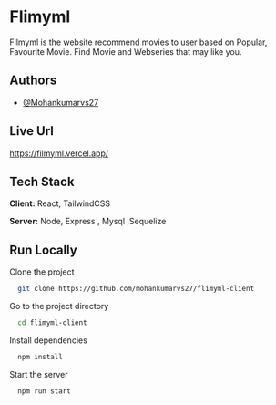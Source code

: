 
# Flimyml

Filmyml is the website recommend movies to user based on Popular, Favourite Movie. Find Movie and Webseries that may like you.


## Authors

- [@Mohankumarvs27](https://github.com/mohankumarvs27)


## Live Url

https://filmyml.vercel.app/


## Tech Stack

**Client:** React, TailwindCSS

**Server:** Node, Express , Mysql ,Sequelize


## Run Locally

Clone the project

```bash
  git clone https://github.com/mohankumarvs27/flimyml-client
```

Go to the project directory

```bash
  cd flimyml-client
```

Install dependencies

```bash
  npm install
```

Start the server

```bash
  npm run start
```

